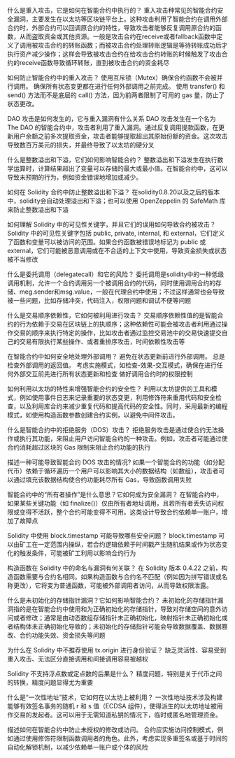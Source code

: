什么是重入攻击，它是如何在智能合约中执行的？
    重入攻击种常见的智能合约安全漏洞，主要发生在以太坊等区块链平台上。这种攻击利用了智能合约在调用外部合约时，外部合约可以回调原合约的特性，导致攻击者能够反复调用原合约的函数，从而盗取资金或其他资源。一般是攻击合约在receive或者fallback函数中定义了调用被攻击合约的转账函数；而被攻击合约处理转账逻辑是等待转账成功后才执行资产减少操作；这样会导致被攻击合约在给攻击合约转账的时候触发了攻击合约的receive函数导致循环转账，直到被攻击合约的资金耗尽

如何防止智能合约中的重入攻击？
    使用互斥锁（Mutex）确保合约函数不会被并行调用。
    确保所有状态变更都在进行任何外部调用之前完成。
    使用 transfer() 和 send() 方法而不是底层的 call() 方法，因为前两者限制了可用的 gas 量，防止了状态更改。


DAO 攻击是如何发生的，它与重入漏洞有什么关系
    DAO 攻击发生在一个名为 The DAO 的智能合约中，攻击者利用了重入漏洞。通过反复调用提款函数，在更新用户余额之前多次提取资金，攻击者能够提取超出其原始份额的资金。这次攻击导致数百万美元的损失，并最终导致了以太坊的硬分叉

什么是整数溢出和下溢，它们如何影响智能合约？
    整数溢出和下溢发生在执行数学运算时，计算结果超出了变量可以存储的最大或最小值。在智能合约中，这可以导致未预期的行为，例如资金错误地增加或减少。

如何在 Solidity 合约中防止整数溢出和下溢？
    在solidity0.8.20以及之后的版本中，solidity会自动处理溢出和下溢；也可以使用 OpenZeppelin 的 SafeMath 库来防止整数溢出和下溢

如何理解 Solidity 中的可见性关键字，并且它们的误用如何导致合约被攻击？
    Solidity 中的可见性关键字包括 public, private, internal, 和 external，它们定义了函数和变量可以被访问的范围。如果合约函数被错误地标记为 public 或 external，它们可能被恶意调用或在不合适的上下文中使用，导致资金损失或状态被不当修改

什么是委托调用（delegatecall）和它的风险？
    委托调用是solidity中的一种低级调用机制，允许一个合约调用另一个被调用合约的代码，同时使用调用合约的存储、meg.sender和msg.value，一般在代理合约中使用；不过这样通常也会导致被一些问题，比如存储冲突，代码注入，权限问题和调试不便等问题

什么是交易顺序依赖性，它如何被利用进行攻击？
    交易顺序依赖性值的是智能合约的行为依赖于交易在区块链上的执顺序；这种依赖性可能会被攻击者利用通过操作交易的顺序来执行特定的操作，比如攻击者通过监控交易池中的交易快速提交自己的交易有限执行某些操作、或者重排序攻击，时间依赖性攻击等

在智能合约中如何安全地处理外部调用？
    避免在状态更新前进行外部调用。
    总是检查外部调用的返回值。
    考虑实施模式，如检查-效果-交互模式，确保在进行任何外部交互前先进行所有状态更新和检查
    做好调用合约时的权限控制

如何利用以太坊的特性来增强智能合约的安全性？
    利用以太坊提供的工具和模式，例如使用事件日志来记录重要的状态变更，利用修饰符来重用代码和安全检查，以及利用库合约来减少重复代码和提高代码的安全性。同时，采用最新的编程模式，如使用构造函数参数创建合约实例，以避免中间件攻击。

什么是智能合约中的拒绝服务（DOS）攻击？
    拒绝服务攻击是通过使合约无法操作或执行其功能，来阻止用户访问智能合约的一种攻击。例如，攻击者可能通过使合约消耗超过区块的 Gas 限制来阻止合约功能的执行

描述一种可能导致智能合约 DOS 攻击的情况?
    如果一个智能合约的功能（如分配代币）依赖于循环遍历一个用户可以影响其大小的数据结构（如数组），攻击者可以通过填充该数据结构使合约功能耗尽所有 Gas，导致函数调用失败

智能合约中的“所有者操作”是什么意思？它如何成为安全漏洞？
    在智能合约中，如果某些关键功能（如 finalize()）仅由所有者地址调用，且若所有者丢失访问权限或变得不活跃，整个合约可能变得不可用。这类设计导致合约依赖单一账户，增加了故障点

Solidity 中使用 block.timestamp 可能导致哪些安全问题？
    block.timestamp 可以由矿工在一定范围内操纵，若合约逻辑依赖于时间戳产生随机结果或作为状态变化的触发条件，可能被矿工利用以影响合约行为

构造函数在 Solidity 中的命名与漏洞有何关联？
    在 Solidity 版本 0.4.22 之前，构造函数需要与合约名相同。如果构造函数与合约名不匹配（例如因为拼写错误或名称更改），它将变为普通函数，可能被外部调用者访问，从而导致权限泄露。

什么是未初始化的存储指针漏洞？它如何影响智能合约？
    未初始化的存储指针漏洞指的是在智能合约中使用和为正确初始化的存储指针，导致对存储空间的意外访问或者修改；通常是由动态数组存储指针未正确初始化，映射指针未正确初始化或者结构体未正确初始化导致的；未初始化的存储指针可能会导致数据覆盖、数据篡改、合约功能失效、资金损失等问题


为什么在 Solidity 中不推荐使用 tx.origin 进行身份验证？
    缺乏灵活性、容易受到重入攻击、无法区分直接调用和间接调用容易被越权

Solidity 不支持浮点数或定点数的后果是什么？
    精度问题，特别是关于代币之间的转换，精度问题显得尤为重要

什么是“一次性地址”技术，它如何在以太坊上被利用？
    一次性地址技术涉及构建能够有效签名事务的随机 r 和 s 值（ECDSA 组件），使得派生的以太坊地址被用作交易的发起者。这可以用于无需知道私钥的情况下，临时或匿名地管理资金。

描述如何在智能合约中防止未授权的修改或访问。
    合约应实施访问控制模式，例如通过使用修饰符限制函数调用者的角色。此外，考虑实现多重签名或基于时间的自动化解锁机制，以减少依赖单一账户或个体的风险